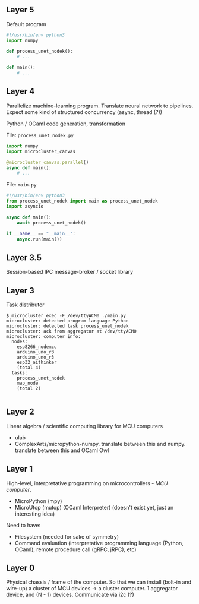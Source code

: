## Layer 5

Default program

```python
#!/usr/bin/env python3
import numpy

def process_unet_nodek():
    # ...

def main():
    # ...
```

## Layer 4

Parallelize machine-learning program. Translate neural network to pipelines. Expect some kind of structured concurrency (async, thread (?))

Python / OCaml code generation, transformation

File: `process_unet_nodek.py`

```python
import numpy
import microcluster_canvas

@microcluster_canvas.parallel()
async def main():
    # ...
```

File: `main.py`

```python
#!/usr/bin/env python3
from process_unet_nodek import main as process_unet_nodek
import asyncio

async def main():
    await process_unet_nodek()

if __name__ == "__main__":
    async.run(main())
```

## Layer 3.5

Session-based IPC message-broker / socket library

## Layer 3

Task distributor

```
$ microcluster_exec -F /dev/ttyACM0 ./main.py
microcluster: detected program language Python
microcluster: detected task process_unet_nodek
microcluster: ack from aggregator at /dev/ttyACM0
microcluster: computer info:
  nodes:
    esp8266_nodemcu
    arduino_uno_r3
    arduino_uno_r3
    esp32_aithinker
    (total 4)
  tasks:
    process_unet_nodek
    map_node
    (total 2)
    
```

## Layer 2

Linear algebra / scientific computing library for MCU computers

- ulab
- ComplexArts/micropython-numpy. translate between this and numpy. translate between this and OCaml Owl

## Layer 1

High-level, interpretative programming on microcontrollers - *MCU computer*.

- MicroPython (mpy)
- MicroUtop (mutop) (OCaml Interpreter) (doesn't exist yet, just an interesting idea)

Need to have:

- Filesystem (needed for sake of symmetry)
- Command evaluation (interpretative programming language (Python, OCaml), remote procedure call (gRPC, jRPC), etc)

## Layer 0

Physical chassis / frame of the computer. So that we can install (bolt-in and wire-up) a cluster of MCU devices -> a cluster computer. 1 aggregator device, and (N - 1) devices. Communicate via i2c (?)
